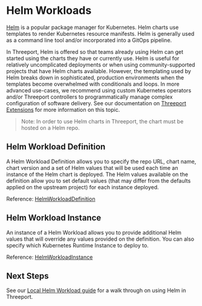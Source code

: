 # Helm Workloads

[Helm](https://helm.sh/) is a popular package manager for Kubernetes.  Helm
charts use templates to render Kubernetes resource manifests.
Helm is generally used as a command line tool and/or incorporated into a GitOps
pipeline.

In Threeport, Helm is offered so that teams already using Helm can get started
using the charts they have or currently use.  Helm is useful for relatively uncomplicated
deployments or when using community-supported projects that have Helm charts
available.  However, the templating used by Helm breaks down in sophisticated,
production environments when the templates become overwhelmed with conditionals
and loops.  In more advanced use-cases, we recommend using custom Kubernetes
operators and/or Threeport controllers to programmatically manage complex
configuration of software delivery.  See our documentation on [Threeport
Extensions](../concepts/extensions.md) for more information on
this topic.

> Note: In order to use Helm charts in Threeport, the chart must be hosted on a
> Helm repo.

## Helm Workload Definition

A Helm Workload Definition allows you to specify the repo URL, chart name, chart
version and a set of Helm values that will be used each time an instance of the
Helm chart is deployed.  The Helm values available on the definition allow you
to set default values (that may differ from the defaults applied on the upstream
project) for each instance deployed.

Reference:
[HelmWorkloadDefinition](https://pkg.go.dev/github.com/threeport/threeport/pkg/api/v0#HelmWorkloadDefinition)

## Helm Workload Instance

An instance of a Helm Workload allows you to provide additional Helm values that will
override any values provided on the definition.  You can also specify which
Kubernetes Runtime Instance to deploy to.

Reference:
[HelmWorkloadInstance](https://pkg.go.dev/github.com/threeport/threeport/pkg/api/v0#HelmWorkloadInstance)

## Next Steps

See our [Local Helm Workload guide](../helm-workloads/deploy-helm-local.md) for a walk through on
using Helm in Threeport.

